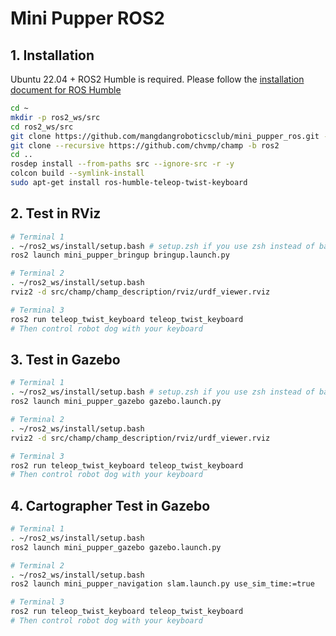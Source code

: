 # Mini Pupper ROS2

## 1. Installation
Ubuntu 22.04 + ROS2 Humble is required. Please follow the [installation document for ROS Humble](https://docs.ros.org/en/humble/Installation/Ubuntu-Install-Debians.html)

```sh
cd ~
mkdir -p ros2_ws/src
cd ros2_ws/src
git clone https://github.com/mangdangroboticsclub/mini_pupper_ros.git -b ros2
git clone --recursive https://github.com/chvmp/champ -b ros2
cd ..
rosdep install --from-paths src --ignore-src -r -y
colcon build --symlink-install
sudo apt-get install ros-humble-teleop-twist-keyboard
```

## 2. Test in RViz
```sh
# Terminal 1
. ~/ros2_ws/install/setup.bash # setup.zsh if you use zsh instead of bash
ros2 launch mini_pupper_bringup bringup.launch.py

# Terminal 2
. ~/ros2_ws/install/setup.bash
rviz2 -d src/champ/champ_description/rviz/urdf_viewer.rviz

# Terminal 3
ros2 run teleop_twist_keyboard teleop_twist_keyboard
# Then control robot dog with your keyboard
```

## 3. Test in Gazebo
```sh
# Terminal 1
. ~/ros2_ws/install/setup.bash # setup.zsh if you use zsh instead of bash
ros2 launch mini_pupper_gazebo gazebo.launch.py

# Terminal 2
. ~/ros2_ws/install/setup.bash
rviz2 -d src/champ/champ_description/rviz/urdf_viewer.rviz

# Terminal 3
ros2 run teleop_twist_keyboard teleop_twist_keyboard
# Then control robot dog with your keyboard
```

## 4. Cartographer Test in Gazebo
```sh
# Terminal 1
. ~/ros2_ws/install/setup.bash
ros2 launch mini_pupper_gazebo gazebo.launch.py

# Terminal 2
. ~/ros2_ws/install/setup.bash
ros2 launch mini_pupper_navigation slam.launch.py use_sim_time:=true

# Terminal 3
ros2 run teleop_twist_keyboard teleop_twist_keyboard
# Then control robot dog with your keyboard
```

